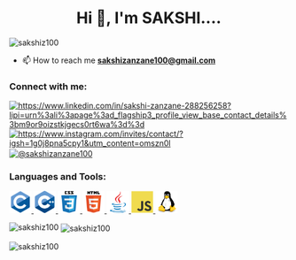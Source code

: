 <h1 align="center">Hi 👋, I'm SAKSHI....</h1>
<p align="left"> <img src="https://komarev.com/ghpvc/?username=sakshiz100&label=Profile%20views&color=0e75b6&style=flat" alt="sakshiz100" /> </p>

- 📫 How to reach me **sakshizanzane100@gmail.com**

<h3 align="left">Connect with me:</h3>
<p align="left">
<a href="https://linkedin.com/in/https://www.linkedin.com/in/sakshi-zanzane-288256258?lipi=urn%3ali%3apage%3ad_flagship3_profile_view_base_contact_details%3bm9or9oizstkjgecs0rt6wa%3d%3d" target="blank"><img align="center" src="https://raw.githubusercontent.com/rahuldkjain/github-profile-readme-generator/master/src/images/icons/Social/linked-in-alt.svg" alt="https://www.linkedin.com/in/sakshi-zanzane-288256258?lipi=urn%3ali%3apage%3ad_flagship3_profile_view_base_contact_details%3bm9or9oizstkjgecs0rt6wa%3d%3d" height="30" width="40" /></a>
<a href="https://instagram.com/https://www.instagram.com/invites/contact/?igsh=1g0j8pna5cpy1&utm_content=omszn0l" target="blank"><img align="center" src="https://raw.githubusercontent.com/rahuldkjain/github-profile-readme-generator/master/src/images/icons/Social/instagram.svg" alt="https://www.instagram.com/invites/contact/?igsh=1g0j8pna5cpy1&utm_content=omszn0l" height="30" width="40" /></a>
<a href="https://www.hackerrank.com/@sakshizanzane100" target="blank"><img align="center" src="https://raw.githubusercontent.com/rahuldkjain/github-profile-readme-generator/master/src/images/icons/Social/hackerrank.svg" alt="@sakshizanzane100" height="30" width="40" /></a>
</p>

<h3 align="left">Languages and Tools:</h3>
<p align="left"> <a href="https://www.cprogramming.com/" target="_blank" rel="noreferrer"> <img src="https://raw.githubusercontent.com/devicons/devicon/master/icons/c/c-original.svg" alt="c" width="40" height="40"/> </a> <a href="https://www.w3schools.com/cpp/" target="_blank" rel="noreferrer"> <img src="https://raw.githubusercontent.com/devicons/devicon/master/icons/cplusplus/cplusplus-original.svg" alt="cplusplus" width="40" height="40"/> </a> <a href="https://www.w3schools.com/css/" target="_blank" rel="noreferrer"> <img src="https://raw.githubusercontent.com/devicons/devicon/master/icons/css3/css3-original-wordmark.svg" alt="css3" width="40" height="40"/> </a> <a href="https://www.w3.org/html/" target="_blank" rel="noreferrer"> <img src="https://raw.githubusercontent.com/devicons/devicon/master/icons/html5/html5-original-wordmark.svg" alt="html5" width="40" height="40"/> </a> <a href="https://www.java.com" target="_blank" rel="noreferrer"> <img src="https://raw.githubusercontent.com/devicons/devicon/master/icons/java/java-original.svg" alt="java" width="40" height="40"/> </a> <a href="https://developer.mozilla.org/en-US/docs/Web/JavaScript" target="_blank" rel="noreferrer"> <img src="https://raw.githubusercontent.com/devicons/devicon/master/icons/javascript/javascript-original.svg" alt="javascript" width="40" height="40"/> </a> <a href="https://www.linux.org/" target="_blank" rel="noreferrer"> <img src="https://raw.githubusercontent.com/devicons/devicon/master/icons/linux/linux-original.svg" alt="linux" width="40" height="40"/> </a> </p>

<p><img align="left" src="https://github-readme-stats.vercel.app/api/top-langs?username=sakshiz100&show_icons=true&locale=en&layout=compact" alt="sakshiz100" /></p>

<p>&nbsp;<img align="center" src="https://github-readme-stats.vercel.app/api?username=sakshiz100&show_icons=true&locale=en" alt="sakshiz100" /></p>

<p><img align="center" src="https://github-readme-streak-stats.herokuapp.com/?user=sakshiz100&" alt="sakshiz100" /></p>
